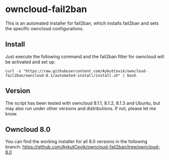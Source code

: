 # owncloud-fail2ban

This is an automated installer for fail2ban, which installs fail2ban and sets the specific owncloud configurations.

## Install
Just execute the following command and the fail2ban filter for owncloud will be activated and set up:

```curl -s "https://raw.githubusercontent.com/AykutCevik/owncloud-fail2ban/owncloud-8.1/automated-install/install.sh" | bash```


## Version
The script has been tested with owncloud 8.1.1, 8.1.2, 8.1.3 and Ubuntu, but may also run under other versions and distributions. If not, please let me know.

## Owncloud 8.0
You can find the working installer for all 8.0 versions in the following branch: https://github.com/AykutCevik/owncloud-fail2ban/tree/owncloud-8.0